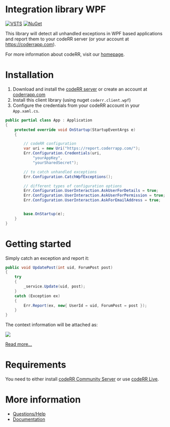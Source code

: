 Integration library WPF
=======================

[![VSTS](https://1tcompany.visualstudio.com/_apis/public/build/definitions/75570083-b1ef-4e78-88e2-5db4982f756c/17/badge)]() [![NuGet](https://img.shields.io/nuget/dt/codeRR.Client.Wpf.svg?style=flat-square)]()

This library will detect all unhandled exceptions in WPF based applications and report them to your codeRR server (or your account at https://coderrapp.com).

For more information about codeRR, visit our [homepage](https://coderrapp.com).

# Installation

1. Download and install the [codeRR server](https://github.com/coderrapp/coderr.server) or create an account at [coderrapp.com](https://coderrapp.com)
2. Install this client library (using nuget `coderr.client.wpf`)
3. Configure the credentials from your codeRR account in your `App.xaml.cs`.

```csharp
public partial class App : Application
{
    protected override void OnStartup(StartupEventArgs e)
    {

        // codeRR configuration
        var uri = new Uri("https://report.coderrapp.com/");
        Err.Configuration.Credentials(uri,
            "yourAppKey",
            "yourSharedSecret");

        // to catch unhandled exceptions
        Err.Configuration.CatchWpfExceptions();

        // different types of configuration options
        Err.Configuration.UserInteraction.AskUserForDetails = true;
        Err.Configuration.UserInteraction.AskUserForPermission = true;
        Err.Configuration.UserInteraction.AskForEmailAddress = true;


        base.OnStartup(e);
    }
}
```

# Getting started

Simply catch an exception and report it:

```csharp
public void UpdatePost(int uid, ForumPost post)
{
    try
    {
        _service.Update(uid, post);
    }
    catch (Exception ex)
    {
        Err.Report(ex, new{ UserId = uid, ForumPost = post });
    }
}
```

The context information will be attached as:

![](https://coderrapp.com/images/features/custom-context.png)

[Read more...](https://coderrapp.com/features/)

# Requirements

You need to either install [codeRR Community Server](https://github.com/coderrapp/coderr.server) or use [codeRR Live](https://coderrapp.com/live).

# More information

* [Questions/Help](http://discuss.coderrapp.com)
* [Documentation](https://coderrapp.com/documentation/client/libraries/wpf/)

